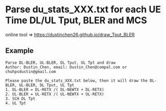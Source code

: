 # Parse du_stats_XXX.txt for each UE Time DL/UL Tput, BLER and MCS

online tool => https://dustinchen26.github.io/draw_Tput_BLER

## Example
```
Parse DL-BLER, UL-BLER, DL Tput, UL Tpt and draw
Author: Dustin_Chen, email: Dustin_Chen@compal.com or chuhpsdustin@gmail.com

Please paste the du_stats_XXX.txt below, then it will draw the DL-BLER, UL-BLER, DL Tput, UL Tpt
1. DL-BLER = DL-RETX /( DL-NEWTX + DL-RETX)
2. UL-BLER = UL-RETX /( UL-NEWTX + UL-RETX)
3. SCH DL Tpt
4. UL Tpt

```